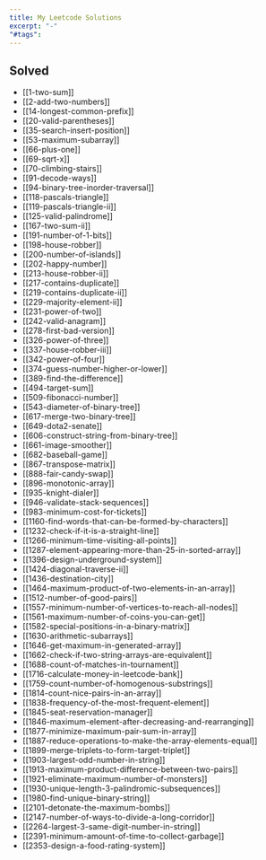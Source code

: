 ```yaml
---
title: My Leetcode Solutions
excerpt: "-"
"#tags":
---
```

## Solved

- [[1-two-sum]]
- [[2-add-two-numbers]]
- [[14-longest-common-prefix]]
- [[20-valid-parentheses]]
- [[35-search-insert-position]]
- [[53-maximum-subarray]]
- [[66-plus-one]]
- [[69-sqrt-x]]
- [[70-climbing-stairs]]
- [[91-decode-ways]]
- [[94-binary-tree-inorder-traversal]]
- [[118-pascals-triangle]]
- [[119-pascals-triangle-ii]]
- [[125-valid-palindrome]]
- [[167-two-sum-ii]]
- [[191-number-of-1-bits]]
- [[198-house-robber]]
- [[200-number-of-islands]]
- [[202-happy-number]]
- [[213-house-robber-ii]]
- [[217-contains-duplicate]]
- [[219-contains-duplicate-ii]]
- [[229-majority-element-ii]]
- [[231-power-of-two]]
- [[242-valid-anagram]]
- [[278-first-bad-version]]
- [[326-power-of-three]]
- [[337-house-robber-iii]]
- [[342-power-of-four]]
- [[374-guess-number-higher-or-lower]]
- [[389-find-the-difference]]
- [[494-target-sum]]
- [[509-fibonacci-number]]
- [[543-diameter-of-binary-tree]]
- [[617-merge-two-binary-tree]]
- [[649-dota2-senate]]
- [[606-construct-string-from-binary-tree]]
- [[661-image-smoother]]
- [[682-baseball-game]]
- [[867-transpose-matrix]]
- [[888-fair-candy-swap]]
- [[896-monotonic-array]]
- [[935-knight-dialer]]
- [[946-validate-stack-sequences]]
- [[983-minimum-cost-for-tickets]]
- [[1160-find-words-that-can-be-formed-by-characters]]
- [[1232-check-if-it-is-a-straight-line]]
- [[1266-minimum-time-visiting-all-points]]
- [[1287-element-appearing-more-than-25-in-sorted-array]]
- [[1396-design-underground-system]]
- [[1424-diagonal-traverse-ii]]
- [[1436-destination-city]]
- [[1464-maximum-product-of-two-elements-in-an-array]]
- [[1512-number-of-good-pairs]]
- [[1557-minimum-number-of-vertices-to-reach-all-nodes]]
- [[1561-maximum-number-of-coins-you-can-get]]
- [[1582-special-positions-in-a-binary-matrix]]
- [[1630-arithmetic-subarrays]]
- [[1646-get-maximum-in-generated-array]]
- [[1662-check-if-two-string-arrays-are-equivalent]]
- [[1688-count-of-matches-in-tournament]]
- [[1716-calculate-money-in-leetcode-bank]]
- [[1759-count-number-of-homogenous-substrings]]
- [[1814-count-nice-pairs-in-an-array]]
- [[1838-frequency-of-the-most-frequent-element]]
- [[1845-seat-reservation-manager]]
- [[1846-maximum-element-after-decreasing-and-rearranging]]
- [[1877-minimize-maximum-pair-sum-in-array]]
- [[1887-reduce-operations-to-make-the-array-elements-equal]]
- [[1899-merge-triplets-to-form-target-triplet]]
- [[1903-largest-odd-number-in-string]]
- [[1913-maximum-product-difference-between-two-pairs]]
- [[1921-eliminate-maximum-number-of-monsters]]
- [[1930-unique-length-3-palindromic-subsequences]]
- [[1980-find-unique-binary-string]]
- [[2101-detonate-the-maximum-bombs]]
- [[2147-number-of-ways-to-divide-a-long-corridor]]
- [[2264-largest-3-same-digit-number-in-string]]
- [[2391-minimum-amount-of-time-to-collect-garbage]]
- [[2353-design-a-food-rating-system]]